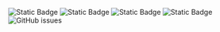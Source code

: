 ![Static Badge](https://img.shields.io/badge/blacklists-60-000000) ![Static Badge](https://img.shields.io/badge/blacklisted-3021304-cc0000) ![Static Badge](https://img.shields.io/badge/whitelisted-2243-00CC00) ![Static Badge](https://img.shields.io/badge/streaming_blacklist-28107-000000) ![GitHub issues](https://img.shields.io/github/issues/fabriziosalmi/blacklists)
